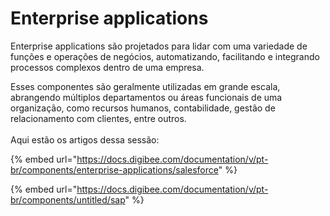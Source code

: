# Enterprise applications

Enterprise applications são projetados para lidar com uma variedade de funções e operações de negócios, automatizando, facilitando e integrando processos complexos dentro de uma empresa.

Esses componentes são geralmente utilizadas em grande escala, abrangendo múltiplos departamentos ou áreas funcionais de uma organização, como recursos humanos, contabilidade, gestão de relacionamento com clientes, entre outros.\
\
Aqui estão os artigos dessa sessão:&#x20;

{% embed url="https://docs.digibee.com/documentation/v/pt-br/components/enterprise-applications/salesforce" %}

{% embed url="https://docs.digibee.com/documentation/v/pt-br/components/untitled/sap" %}
